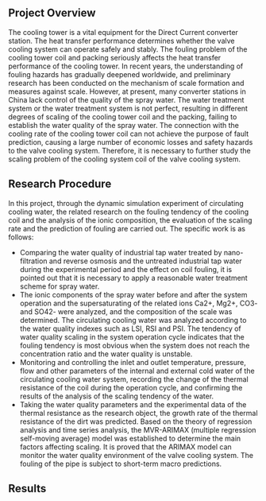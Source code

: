 ## Project Overview

The cooling tower is a vital equipment for the Direct Current converter station. The heat transfer performance determines whether the valve cooling system can operate safely and stably. The fouling problem of the cooling tower coil and packing seriously affects the heat transfer performance of the cooling tower. 
In recent years, the understanding of fouling hazards has gradually deepened worldwide, and preliminary research has been conducted on the mechanism of scale formation and measures against scale. However, at present, many converter stations in China lack control of the quality of the spray water. The water treatment system or the water treatment system is not perfect, resulting in different degrees of scaling of the cooling tower coil and the packing, failing to establish the water quality of the spray water. The connection with the cooling rate of the cooling tower coil can not achieve the purpose of fault prediction, causing a large number of economic losses and safety hazards to the valve cooling system. Therefore, it is necessary to further study the scaling problem of the cooling system coil of the valve cooling system.

## Research Procedure

In this project, through the dynamic simulation experiment of circulating cooling water, the related research on the fouling tendency of the cooling coil and the analysis of the ionic composition, the evaluation of the scaling rate and the prediction of fouling are carried out. The specific work is as follows:
- Comparing the water quality of industrial tap water treated by nano-filtration and reverse osmosis and the untreated industrial tap water during the experimental period and the effect on coil fouling, it is pointed out that it is necessary to apply a reasonable water treatment scheme for spray water. 
- The ionic components of the spray water before and after the system operation and the supersaturating of the related ions Ca2+, Mg2+, CO3- and SO42- were analyzed, and the composition of the scale was determined. The circulating cooling water was analyzed according to the water quality indexes such as LSI, RSI and PSI. The tendency of water quality scaling in the system operation cycle indicates that the fouling tendency is most obvious when the system does not reach the concentration ratio and the water quality is unstable.
- Monitoring and controlling the inlet and outlet temperature, pressure, flow and other parameters of the internal and external cold water of the circulating cooling water system, recording the change of the thermal resistance of the coil during the operation cycle, and confirming the results of the analysis of the scaling tendency of the water.
- Taking the water quality parameters and the experimental data of the thermal resistance as the research object, the growth rate of the thermal resistance of the dirt was predicted. Based on the theory of regression analysis and time series analysis, the MVR-ARIMAX (multiple regression self-moving average) model was established to determine the main factors affecting scaling. It is proved that the ARIMAX model can monitor the water quality environment of the valve cooling system. The fouling of the pipe is subject to short-term macro predictions.

## Results

